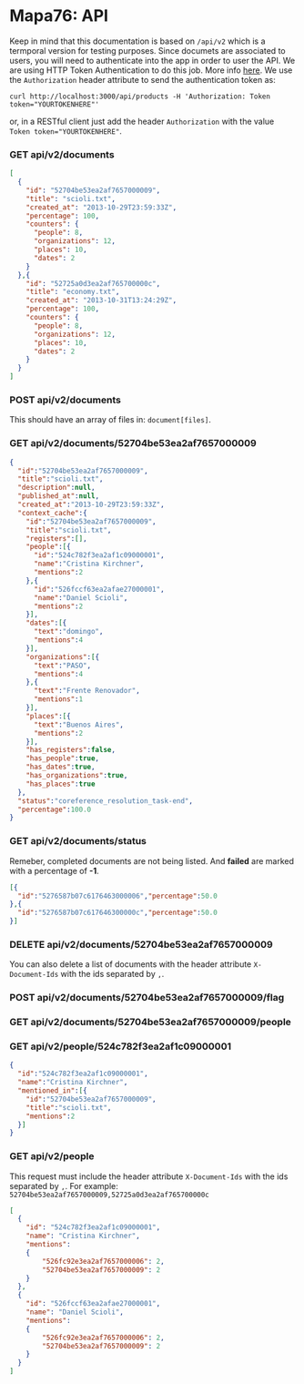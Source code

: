 Mapa76: API
===========

Keep in mind that this documentation is based on `/api/v2` which is a termporal version for testing purposes.
Since documets are associated to users, you will need to authenticate into the app in order to user the API. We are using HTTP Token Authentication to do this job. More info [here](http://api.rubyonrails.org/classes/ActionController/HttpAuthentication/Token.html). We use the `Authorization` header attribute to send the authentication token as:

    curl http://localhost:3000/api/products -H 'Authorization: Token token="YOURTOKENHERE"'

or, in a RESTful client just add the header `Authorization` with the value `Token token="YOURTOKENHERE"`.

### GET api/v2/documents

```json
[
  {
    "id": "52704be53ea2af7657000009",
    "title": "scioli.txt",
    "created_at": "2013-10-29T23:59:33Z",
    "percentage": 100,
    "counters": {
      "people": 8,
      "organizations": 12,
      "places": 10,
      "dates": 2
    }
  },{
    "id": "52725a0d3ea2af765700000c",
    "title": "economy.txt",
    "created_at": "2013-10-31T13:24:29Z",
    "percentage": 100,
    "counters": {
      "people": 8,
      "organizations": 12,
      "places": 10,
      "dates": 2
    }
  }
]
```

### POST api/v2/documents

This should have an array of files in: `document[files]`.

### GET api/v2/documents/52704be53ea2af7657000009

```json
{
  "id":"52704be53ea2af7657000009",
  "title":"scioli.txt",
  "description":null,
  "published_at":null,
  "created_at":"2013-10-29T23:59:33Z",
  "context_cache":{
    "id":"52704be53ea2af7657000009",
    "title":"scioli.txt",
    "registers":[],
    "people":[{
      "id":"524c782f3ea2af1c09000001",
      "name":"Cristina Kirchner",
      "mentions":2
    },{
      "id":"526fccf63ea2afae27000001",
      "name":"Daniel Scioli",
      "mentions":2
    }],
    "dates":[{
      "text":"domingo",
      "mentions":4
    }],
    "organizations":[{
      "text":"PASO",
      "mentions":4
    },{
      "text":"Frente Renovador",
      "mentions":1
    }],
    "places":[{
      "text":"Buenos Aires",
      "mentions":2
    }],
    "has_registers":false,
    "has_people":true,
    "has_dates":true,
    "has_organizations":true,
    "has_places":true
  },
  "status":"coreference_resolution_task-end",
  "percentage":100.0
}
```

### GET api/v2/documents/status

Remeber, completed documents are not being listed. And **failed** are marked with a percentage of **-1**.

```json
[{
  "id":"5276587b07c6176463000006","percentage":50.0
},{
  "id":"5276587b07c617646300000c","percentage":50.0
}]
```

### DELETE api/v2/documents/52704be53ea2af7657000009

You can also delete a list of documents with the header attribute `X-Document-Ids` with the ids separated by `,`.

### POST api/v2/documents/52704be53ea2af7657000009/flag

### GET api/v2/documents/52704be53ea2af7657000009/people

### GET api/v2/people/524c782f3ea2af1c09000001

```json
{
  "id":"524c782f3ea2af1c09000001",
  "name":"Cristina Kirchner",
  "mentioned_in":[{
    "id":"52704be53ea2af7657000009",
    "title":"scioli.txt",
    "mentions":2
  }]
}
````

### GET api/v2/people
This request must include the header attribute `X-Document-Ids` with the ids separated by `,`. For example: `52704be53ea2af7657000009,52725a0d3ea2af765700000c`

```json
[
  {
    "id": "524c782f3ea2af1c09000001",
    "name": "Cristina Kirchner",
    "mentions":
    {
        "526fc92e3ea2af7657000006": 2,
        "52704be53ea2af7657000009": 2
    }
  },
  {
    "id": "526fccf63ea2afae27000001",
    "name": "Daniel Scioli",
    "mentions":
    {
        "526fc92e3ea2af7657000006": 2,
        "52704be53ea2af7657000009": 2
    }
  }
]
```

